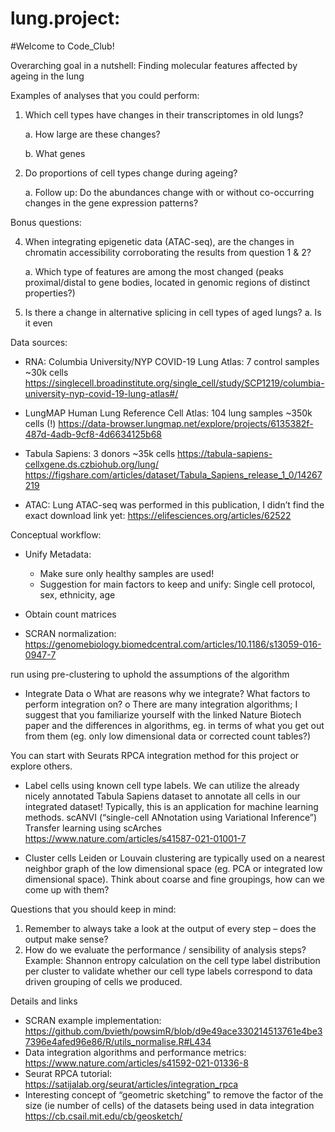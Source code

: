 # lung.project:

#Welcome to Code_Club!


Overarching goal in a nutshell:
Finding molecular features affected by ageing in the lung

Examples of analyses that you could perform:
1.	Which cell types have changes in their transcriptomes in old lungs?

    a.	How large are these changes?

    b.	What genes 

2.	Do proportions of cell types change during ageing?

    a.	Follow up: Do the abundances change with or without co-occurring changes in the gene expression patterns?


Bonus questions:

4.	When integrating epigenetic data (ATAC-seq), are the changes in chromatin accessibility corroborating the results from question 1 & 2?

    a.	Which type of features are among the most changed (peaks proximal/distal to gene bodies, located in genomic regions of distinct properties?)

6.	Is there a change in alternative splicing in cell types of aged lungs?
    a.	Is it even 



Data sources:

- RNA: Columbia University/NYP COVID-19 Lung Atlas: 7 control samples ~30k cells
https://singlecell.broadinstitute.org/single_cell/study/SCP1219/columbia-university-nyp-covid-19-lung-atlas#/

- LungMAP Human Lung Reference Cell Atlas: 104 lung samples ~350k cells (!)
https://data-browser.lungmap.net/explore/projects/6135382f-487d-4adb-9cf8-4d6634125b68 

- Tabula Sapiens: 3 donors ~35k cells
https://tabula-sapiens-cellxgene.ds.czbiohub.org/lung/
https://figshare.com/articles/dataset/Tabula_Sapiens_release_1_0/14267219

- ATAC:
Lung ATAC-seq was performed in this publication, I didn’t find the exact download link yet:
https://elifesciences.org/articles/62522


 
Conceptual workflow:
  - Unify Metadata:

    - Make sure only healthy samples are used!
    - Suggestion for main factors to keep and unify: 
Single cell protocol, sex, ethnicity, age

- Obtain count matrices
- SCRAN normalization: https://genomebiology.biomedcentral.com/articles/10.1186/s13059-016-0947-7


run using pre-clustering to uphold the assumptions of the algorithm
  - Integrate Data
    o	What are reasons why we integrate? What factors to perform integration on?
    o	There are many integration algorithms; I suggest that you familiarize yourself with       the linked Nature Biotech paper and the differences in algorithms, eg. in terms of what     you get out from them (eg. only low dimensional data or corrected count tables?)

You can start with Seurats RPCA integration method for this project or explore others.
  - Label cells using known cell type labels. We can utilize the already nicely annotated     Tabula Sapiens dataset to annotate all cells in our integrated dataset! Typically, this     is an application for machine learning methods.
scANVI (“single-cell ANnotation using Variational Inference”)
Transfer learning using scArches https://www.nature.com/articles/s41587-021-01001-7
    
  - Cluster cells
    Leiden or Louvain clustering are typically used on a nearest neighbor graph of the   low dimensional space (eg. PCA or integrated low dimensional space). Think about coarse and fine groupings, how can we come up with them?

Questions that you should keep in mind:
  1. Remember to always take a look at the output of every step – does the output make sense?
  2. How do we evaluate the performance / sensibility of analysis steps?
     Example: Shannon entropy calculation on the cell type label distribution per cluster     to validate whether our cell type labels correspond to data driven grouping of cells we produced.


Details and links
  - SCRAN example implementation: https://github.com/bvieth/powsimR/blob/d9e49ace330214513761e4be37396e4afed96e86/R/utils_normalise.R#L434
  - Data integration algorithms and performance metrics: https://www.nature.com/articles/s41592-021-01336-8
  - Seurat RPCA tutorial:
https://satijalab.org/seurat/articles/integration_rpca
  - Interesting concept of “geometric sketching” to remove the factor of the size (ie number of cells) of the datasets being used in data integration https://cb.csail.mit.edu/cb/geosketch/
